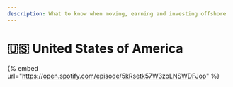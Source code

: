 ```yaml
---
description: What to know when moving, earning and investing offshore
---
```


# 🇺🇸 United States of America

{% embed url="https://open.spotify.com/episode/5kRsetk57W3zoLNSWDFJop" %}
